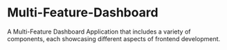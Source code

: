 # Multi-Feature-Dashboard
A Multi-Feature Dashboard Application that includes a variety of components, each showcasing different aspects of frontend development.
